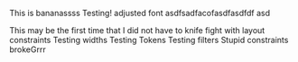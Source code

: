 This is bananassss
Testing!
adjusted font
asdfsadfacofasdfasdfdf
asd


This may be the first 
time that I did not have to knife fight with layout constraints
Testing widths
Testing Tokens
Testing filters
Stupid constraints brokeGrrr